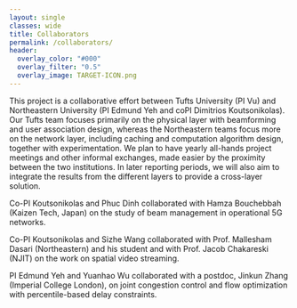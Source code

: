 ```yaml
---
layout: single
classes: wide
title: Collaborators
permalink: /collaborators/
header:
  overlay_color: "#000"
  overlay_filter: "0.5"
  overlay_image: TARGET-ICON.png
---
```

This project is a collaborative effort between Tufts University (PI Vu) and Northeastern University (PI Edmund Yeh and coPI Dimitrios Koutsonikolas). Our Tufts team focuses primarily on the physical layer with beamforming and user association design, whereas the Northeastern teams focus more on the network layer, including caching and computation algorithm design, together with experimentation. We plan to have yearly all-hands project meetings and other informal exchanges, made easier by the proximity between the two institutions. In later reporting periods, we will also aim to integrate the results from the different layers to provide a cross-layer solution. 

Co-PI Koutsonikolas and Phuc Dinh collaborated with Hamza Bouchebbah (Kaizen Tech, Japan) on the study of beam management in operational 5G networks.

Co-PI Koutsonikolas and Sizhe Wang collaborated with Prof. Mallesham Dasari (Northeastern) and his student and with Prof. Jacob Chakareski (NJIT) on the work on spatial video streaming.

PI Edmund Yeh and Yuanhao Wu collaborated with a postdoc, Jinkun Zhang (Imperial College London), on joint congestion control and flow optimization with percentile-based delay constraints.
